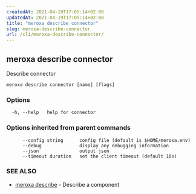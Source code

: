 ```yaml
---
createdAt: 2021-04-19T17:05:14+02:00
updatedAt: 2021-04-19T17:05:14+02:00
title: "meroxa describe connector"
slug: meroxa-describe-connector
url: /cli/meroxa-describe-connector/
---
```

## meroxa describe connector

Describe connector

```
meroxa describe connector [name] [flags]
```

### Options

```
  -h, --help   help for connector
```

### Options inherited from parent commands

```
      --config string      config file (default is $HOME/meroxa.env)
      --debug              display any debugging information
      --json               output json
      --timeout duration   set the client timeout (default 10s)
```

### SEE ALSO

* [meroxa describe](/cli/meroxa-describe/)	 - Describe a component

